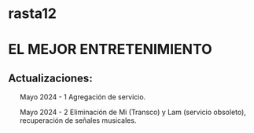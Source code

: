 # rasta12
<html>
<body>
<h1>EL MEJOR ENTRETENIMIENTO</h1>

<h2>Actualizaciones:</h2>
<ul>
Mayo 2024 - 1
Agregación de servicio.

Mayo 2024 - 2
Eliminación de Mi (Transco) y Lam (servicio obsoleto), recuperación de señales musicales.
</ul>
</body>
</html>
